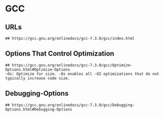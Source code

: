 GCC
===

## URLs

```
## https://gcc.gnu.org/onlinedocs/gcc-7.3.0/gcc/index.html
```

## Options That Control Optimization

```
## https://gcc.gnu.org/onlinedocs/gcc-7.3.0/gcc/Optimize-Options.html#Optimize-Options
-Os: Optimize for size. -Os enables all -O2 optimizations that do not typically increase code size.
```

## Debugging-Options

```
## https://gcc.gnu.org/onlinedocs/gcc-7.3.0/gcc/Debugging-Options.html#Debugging-Options
```
